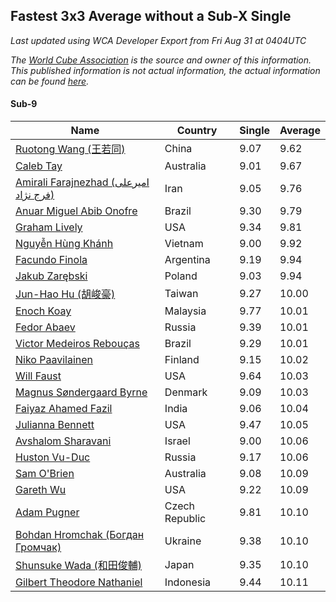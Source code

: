 ## Fastest 3x3 Average without a Sub-X Single

*Last updated using WCA Developer Export from Fri Aug 31 at 0404UTC*

*The [World Cube Association](https://www.worldcubeassociation.org) is the source and owner of this information. This published information is not actual information, the actual information can be found [here](https://www.worldcubeassociation.org/results).*

#### Sub-9
Name|Country|Single|Average
--|--|--|--
[Ruotong Wang (王若同)](https://www.worldcubeassociation.org/persons/2015WANG92)|China|9.07|9.62
[Caleb Tay](https://www.worldcubeassociation.org/persons/2016TAYC01)|Australia|9.01|9.67
[Amirali Farajnezhad (امیرعلی فرج نژاد)](https://www.worldcubeassociation.org/persons/2017FARA02)|Iran|9.05|9.76
[Anuar Miguel Abib Onofre](https://www.worldcubeassociation.org/persons/2015ONOF01)|Brazil|9.30|9.79
[Graham Lively](https://www.worldcubeassociation.org/persons/2018LIVE01)|USA|9.34|9.81
[Nguyễn Hùng Khánh](https://www.worldcubeassociation.org/persons/2017KHAN37)|Vietnam|9.00|9.92
[Facundo Finola](https://www.worldcubeassociation.org/persons/2012FINO02)|Argentina|9.19|9.94
[Jakub Zarębski](https://www.worldcubeassociation.org/persons/2015ZARB01)|Poland|9.03|9.94
[Jun-Hao Hu (胡峻豪)](https://www.worldcubeassociation.org/persons/2017HUJU01)|Taiwan|9.27|10.00
[Enoch Koay](https://www.worldcubeassociation.org/persons/2017KOAY02)|Malaysia|9.77|10.01
[Fedor Abaev](https://www.worldcubeassociation.org/persons/2016ABAE01)|Russia|9.39|10.01
[Victor Medeiros Rebouças](https://www.worldcubeassociation.org/persons/2016REBO01)|Brazil|9.29|10.01
[Niko Paavilainen](https://www.worldcubeassociation.org/persons/2011PAAV01)|Finland|9.15|10.02
[Will Faust](https://www.worldcubeassociation.org/persons/2016FAUS01)|USA|9.64|10.03
[Magnus Søndergaard Byrne](https://www.worldcubeassociation.org/persons/2017BYRN01)|Denmark|9.09|10.03
[Faiyaz Ahamed Fazil](https://www.worldcubeassociation.org/persons/2016FAZI01)|India|9.06|10.04
[Julianna Bennett](https://www.worldcubeassociation.org/persons/2013BENN03)|USA|9.47|10.05
[Avshalom Sharavani](https://www.worldcubeassociation.org/persons/2016SHAR16)|Israel|9.00|10.06
[Huston Vu-Duc](https://www.worldcubeassociation.org/persons/2017HUNV01)|Russia|9.17|10.06
[Sam O'Brien](https://www.worldcubeassociation.org/persons/2016OBRI01)|Australia|9.08|10.09
[Gareth Wu](https://www.worldcubeassociation.org/persons/2015WUGA01)|USA|9.22|10.09
[Adam Pugner](https://www.worldcubeassociation.org/persons/2014PUGN01)|Czech Republic|9.81|10.10
[Bohdan Hromchak (Богдан Громчак)](https://www.worldcubeassociation.org/persons/2012HROM01)|Ukraine|9.38|10.10
[Shunsuke Wada (和田俊輔)](https://www.worldcubeassociation.org/persons/2016WADA01)|Japan|9.35|10.10
[Gilbert Theodore Nathaniel](https://www.worldcubeassociation.org/persons/2017NATH04)|Indonesia|9.44|10.11
